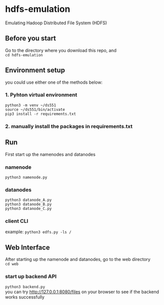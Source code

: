 # hdfs-emulation
Emulating Hadoop Distributed File System (HDFS)

## Before you start
Go to the directory where you download this repo, and\
```cd hdfs-emulation```

## Environment setup
you could use either one of the methods below:
### 1. Pyhton virtual environment
```python3 -m venv ~/ds551```\
```source ~/ds551/bin/activate```\
```pip3 install -r requirements.txt```
### 2. manually install the packages in requirements.txt

## Run
First start up the namenodes and datanodes

### namenode
```python3 namenode.py```

### datanodes
```python3 datanode_A.py```\
```python3 datanode_B.py```\
```python3 datanode_C.py```

### client CLI
example:
```python3 edfs.py -ls /```

## Web Interface
After starting up the namenode and datanodes, go to the web directory\
```cd web```
### start up backend API
```python3 backend.py```\
you can try http://127.0.0.1:8080/files on your browser to see if the backend works successfully
